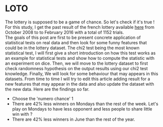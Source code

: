 # LOTO

The lottery is supposed to be a game of chance. So let's check if it's true !  
For this study, I get the past result of the french lottery available <a href="https://www.fdj.fr/jeux/jeux-de-tirage/loto/statistiques" target=_blank>here</a> from October 2008 to to February 2016 with a total of 1152 trials.  
The goals of this post are first to be present concrete application of statistical tests on real data and then look for some funny features that could be in the lottery dataset. The chi2 test being the most known statistical test, I will first give a short introduction on how this test works as an example for statistical tests and show how to compute the statistic with an experiment on dice. Then, we will move to the lottery dataset to first check randomness hypothesis on the output results using our chi2 test knowledge. Finally, We will look for some behaviour that may appears in this datasets. 
From time to time I will try to edit this article adding result for a new features that may appear in the data and also update the dataset with the new data. Here are the findings so far.
* Choose the 'numero chance' 1
* There are 42% less winners on Mondays than the rest of the week. Let's play on Mondays to have less opponent and less people to share little win with ?
* There are 42% less winners in June than the rest of the year.
